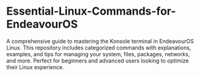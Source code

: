 # Essential-Linux-Commands-for-EndeavourOS
A comprehensive guide to mastering the Konsole terminal in EndeavourOS Linux. This repository includes categorized commands with explanations, examples, and tips for managing your system, files, packages, networks, and more. Perfect for beginners and advanced users looking to optimize their Linux experience.
